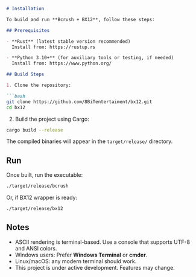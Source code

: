 ````markdown
# Installation

To build and run **Bcrush + BX12**, follow these steps:

## Prerequisites

- **Rust** (latest stable version recommended)  
  Install from: https://rustup.rs

- **Python 3.10+** (for auxiliary tools or testing, if needed)  
  Install from: https://www.python.org/

## Build Steps

1. Clone the repository:

```bash
git clone https://github.com/8BiTentertaiment/bx12.git
cd bx12
````

2. Build the project using Cargo:

```bash
cargo build --release
```

The compiled binaries will appear in the `target/release/` directory.

## Run

Once built, run the executable:

```bash
./target/release/bcrush
```

Or, if BX12 wrapper is ready:

```bash
./target/release/bx12
```

## Notes

* ASCII rendering is terminal-based. Use a console that supports UTF-8 and ANSI colors.
* Windows users: Prefer **Windows Terminal** or **cmder**.
* Linux/macOS: any modern terminal should work.
* This project is under active development. Features may change.
